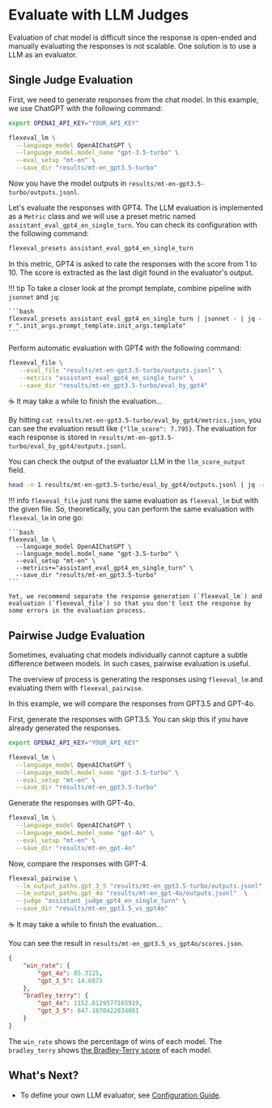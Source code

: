 # Evaluate with LLM Judges

Evaluation of chat model is difficult since the response is open-ended and manually evaluating the responses is not scalable.
One solution is to use a LLM as an evaluator.

## Single Judge Evaluation

First, we need to generate responses from the chat model.
In this example, we use ChatGPT with the following command:

```bash
export OPENAI_API_KEY="YOUR_API_KEY"

flexeval_lm \
  --language_model OpenAIChatGPT \
  --language_model.model_name "gpt-3.5-turbo" \
  --eval_setup "mt-en" \
  --save_dir "results/mt-en_gpt3.5-turbo"
```

Now you have the model outputs in `results/mt-en-gpt3.5-turbo/outputs.jsonl`.

Let's evaluate the responses with GPT4.
The LLM evaluation is implemented as a `Metric` class and we will use a preset metric named `assistant_eval_gpt4_en_single_turn`.
You can check its configuration with the following command:

```bash
flexeval_presets assistant_eval_gpt4_en_single_turn
```

In this metric, GPT4 is asked to rate the responses with the score from 1 to 10.
The score is extracted as the last digit found in the evaluator's output.

!!! tip
    To take a closer look at the prompt template, combine pipeline with `jsonnet` and `jq`:

    ```bash
    flexeval_presets assistant_eval_gpt4_en_single_turn | jsonnet - | jq -r ".init_args.prompt_template.init_args.template"
    ```

Perform automatic evaluation with GPT4 with the following command:

```bash
flexeval_file \
   --eval_file "results/mt-en-gpt3.5-turbo/outputs.jsonl" \
   --metrics "assistant_eval_gpt4_en_single_turn" \
   --save_dir "results/mt-en_gpt3.5-turbo/eval_by_gpt4"
```

☕️ It may take a while to finish the evaluation...

By hitting `cat results/mt-en-gpt3.5-turbo/eval_by_gpt4/metrics.json`, you can see the evaluation result like `{"llm_score": 7.795}`.
The evaluation for each response is stored in `results/mt-en-gpt3.5-turbo/eval_by_gpt4/outputs.jsonl`.

You can check the output of the evaluator LLM in the `llm_score_output` field.

```bash
head -n 1 results/mt-en-gpt3.5-turbo/eval_by_gpt4/outputs.jsonl | jq -r ".llm_output"
```

!!! info
    `flexeval_file` just runs the same evaluation as `flexeval_lm` but with the given file.
    So, theoretically, you can perform the same evaluation with `flexeval_lm` in one go:

    ```bash
    flexeval_lm \
      --language_model OpenAIChatGPT \
      --language_model.model_name "gpt-3.5-turbo" \
      --eval_setup "mt-en" \
      --metrics+="assistant_eval_gpt4_en_single_turn" \
      --save_dir "results/mt-en_gpt3.5-turbo"
    ```

    Yet, we recommend separate the response generation (`flexeval_lm`) and evaluation (`flexeval_file`) so that you don't lost the response by some errors in the evaluation process.

## Pairwise Judge Evaluation

Sometimes, evaluating chat models individually cannot capture a subtle difference between models.
In such cases, pairwise evaluation is useful.

The overview of process is generating the responses using `flexeval_lm` and evaluating them with `flexeval_pairwise`.

In this example, we will compare the responses from GPT3.5 and GPT-4o.

First, generate the responses with GPT3.5.
You can skip this if you have already generated the responses.

```bash
export OPENAI_API_KEY="YOUR_API_KEY"

flexeval_lm \
  --language_model OpenAIChatGPT \
  --language_model.model_name "gpt-3.5-turbo" \
  --eval_setup "mt-en" \
  --save_dir "results/mt-en_gpt3.5-turbo"
```

Generate the responses with GPT-4o.

```bash
flexeval_lm \
  --language_model OpenAIChatGPT \
  --language_model.model_name "gpt-4o" \
  --eval_setup "mt-en" \
  --save_dir "results/mt-en_gpt-4o"
```

Now, compare the responses with GPT-4.

```bash
flexeval_pairwise \
  --lm_output_paths.gpt_3_5 "results/mt-en_gpt3.5-turbo/outputs.jsonl"  \
  --lm_output_paths.gpt_4o "results/mt-en_gpt-4o/outputs.jsonl"  \
  --judge "assistant_judge_gpt4_en_single_turn" \
  --save_dir "results/mt-en_gpt3.5_vs_gpt4o"
```

☕️ It may take a while to finish the evaluation...

You can see the result in `results/mt-en_gpt3.5_vs_gpt4o/scores.json`.

```json
{
    "win_rate": {
        "gpt_4o": 85.3125,
        "gpt_3_5": 14.6875
    },
    "bradley_terry": {
        "gpt_4o": 1152.8129577165919,
        "gpt_3_5": 847.1870422834081
    }
}
```

The `win_rate` shows the percentage of wins of each model.
The `bradley_terry` shows [the Bradley-Terry score](https://en.wikipedia.org/wiki/Bradley%E2%80%93Terry_model) of each model.

## What's Next?

* To define your own LLM evaluator, see [Configuration Guide](../configuration_guide.md).
